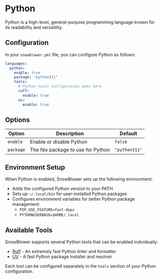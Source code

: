 # Python

Python is a high-level, general-purpose programming language known for its readability and versatility.

## Configuration

In your `snowblower.yml` file, you can configure Python as follows:

```yaml
languages:
  python:
    enable: true
    package: "python311"
    tools:
      # Python tools configuration goes here
      ruff:
        enable: true
      uv:
        enable: true
```

## Options

| Option    | Description                      | Default       |
|-----------|----------------------------------|---------------|
| `enable`  | Enable or disable Python         | `false`       |
| `package` | The Nix package to use for Python| `"python311"` |

## Environment Setup

When Python is enabled, SnowBlower sets up the following environment:

- Adds the configured Python version to your PATH
- Sets up `~/.local/bin` for user-installed Python packages
- Configures environment variables for better Python package management:
  - `PIP_USE_FEATURE=fast-deps`
  - `PYTHONUSERBASE=$HOME/.local`

## Available Tools

SnowBlower supports several Python tools that can be enabled individually:

- [Ruff](./ruff.md) - An extremely fast Python linter and formatter
- [UV](./uv.md) - A fast Python package installer and resolver

Each tool can be configured separately in the `tools` section of your Python configuration.
